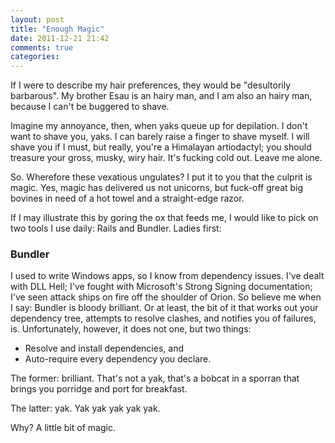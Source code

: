 ```yaml
---
layout: post
title: "Enough Magic"
date: 2011-12-21 21:42
comments: true
categories: 
---
```


If I were to describe my hair preferences, they would be "desultorily barbarous". My brother Esau is an hairy man, and I am also an hairy man, because I can't be buggered to shave.

Imagine my annoyance, then, when yaks queue up for depilation. I don't want to shave you, yaks. I can barely raise a finger to shave myself. I will shave you if I must, but really, you're a Himalayan artiodactyl; you should treasure your gross, musky, wiry hair. It's fucking cold out. Leave me alone.

So. Wherefore these vexatious ungulates? I put it to you that the culprit is magic. Yes, magic has delivered us not unicorns, but fuck-off great big bovines in need of a hot towel and a straight-edge razor.

If I may illustrate this by goring the ox that feeds me, I would like to pick on two tools I use daily: Rails and Bundler. Ladies first:

### Bundler

I used to write Windows apps, so I know from dependency issues. I've dealt with DLL Hell; I've fought with Microsoft's Strong Signing documentation; I've seen attack ships on fire off the shoulder of Orion. So believe me when I say: Bundler is bloody brilliant. Or at least, the bit of it that works out your dependency tree, attempts to resolve clashes, and notifies you of failures, is. Unfortunately, however, it does not one, but two things:

  * Resolve and install dependencies, and
  * Auto-require every dependency you declare.

The former: brilliant. That's not a yak, that's a bobcat in a sporran that brings you porridge and port for breakfast.

The latter: yak. Yak yak yak yak yak.

Why? A little bit of magic.
